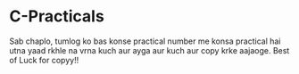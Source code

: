 # C-Practicals
Sab chaplo, tumlog ko bas konse practical number me konsa practical hai utna yaad rkhle na vrna kuch aur ayga aur kuch aur copy krke aajaoge.
Best of Luck for copyy!!
